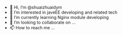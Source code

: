 - 👋 Hi, I’m @shuaizhuaidym
- 👀 I’m interested in javeEE developing and related tech
- 🌱 I’m currently learning Nginx module developing
- 💞️ I’m looking to collaborate on ...
- 📫 How to reach me ...

<!---
shuaizhuaidym/shuaizhuaidym is a ✨ special ✨ repository because its `README.md` (this file) appears on your GitHub profile.
You can click the Preview link to take a look at your changes.
--->
